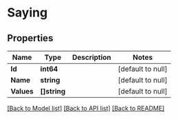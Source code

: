 # Saying

## Properties

Name | Type | Description | Notes
------------ | ------------- | ------------- | -------------
**Id** | **int64** |  | [default to null]
**Name** | **string** |  | [default to null]
**Values** | **[]string** |  | [default to null]

[[Back to Model list]](../README.md#documentation-for-models) [[Back to API list]](../README.md#documentation-for-api-endpoints) [[Back to README]](../README.md)

